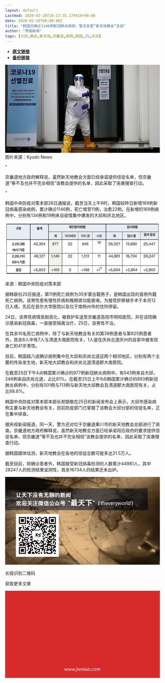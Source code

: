 ```yaml
---
layout: default
Lastmod: 2020-02-28T10:13:35.179410+00:00
date: 2020-02-26T00:00:00Z
title: "韩国已确诊1146例新冠肺炎病例，警方突查“新天地教会”总部"
author: "界面新闻"
tags: [大邱,教会,新天地,京畿道,病例,韩国,25,庆尚]
---
```


* [**原文链接**](https://mp.weixin.qq.com/s/oHMair0RYS6ykWTWir-liQ)
* [**备份链接**](http://archive.today/90T4z)


![](/images/post/cabbe2ac1569e8d58074c31ab977f053.jpg)图片来源：Kyodo News

“

  

京畿道地方政府解释说，虽然新天地教会方面已经承诺提供信徒名单，但京畿道“等不及也并不完全相信”该教会提供的名单，因此采取了突袭搜查行动。

  

”

韩国中央防疫对策本部26日通报说，截至当天上午9时，韩国较昨日新增169例新冠病毒感染病例，累计确诊1146例，死亡增至11例，治愈22例。在新增的169例病例中，分别有134例和19例来自疫情集中爆发的大邱和庆北地区。  

![](/images/post/afe3d9c0cfaf15be27de2c8d0ecd6820.jpg)

来源：韩国中央防疫对策本部

据韩联社25日报道，第11例死亡病例为35岁蒙古籍男子，是韩国出现的首例外籍死亡病例。该男性患有慢性肝病和晚期肾功能衰竭，为接受肝移植手术于本月12日入境，先后在首尔大学医院以及位于南杨州市的住所停留。

24日，该男性病情急剧恶化，被救护车送至京畿道高阳市明知医院，并在该院确诊感染新冠病毒，一直接受隔离治疗，25日，该男性不治。

在其余10名死亡病例中，除了与新天地教会有关的第38例患者与第925例患者外，其余8人中有7人与清道大南医院有关，1人是在庆尚北道庆州的自家中被发现身亡的41岁男性。

目前，韩国超八成确诊病例集中在大邱和庆尚北道这两个相邻地区，分别有两个主要的传染发生地，新天地大邱教会和庆尚北道清道郡大南医院。

在截至25日下午4点韩国累计确诊的977例新冠肺炎病例中，有543例来自大邱，248例来自庆尚北道，占比81%。在截至25日上午9点韩国累计确诊的893例新冠肺炎病例中，分别有501例与113例与新天地大邱教会及清道郡大南医院有关，占比68.8%。

韩国中央防疫对策本部本部长郑银敬在25日的新闻发布会上表示，大邱市感染病例主要与新天地教会有关，目前防疫部门已掌握了该教会大邱分部的信徒名单，正在集中排查。

据央视新闻报道，同一天，警方还对位于京畿道果川市的新天地教会总部进行了突查。京畿道地方政府解释说，虽然新天地教会方面已经承诺将应政府的要求提供信徒名单，但京畿道“等不及也并不完全相信”该教会提供的名单，因此采取了突袭搜查行动。

据韩国媒体估测，新天地教会在各地的信徒总数可能多达21.5万人。

截至目前，除确诊患者外，韩国接受新冠病毒检测的人数累计44981人，其中28247人的检测结果呈阴性，其余16734人的结果还未出炉。

![](/images/post/0bb69944cbb9ec0040e197ec43dcf692.jpg)

长按识别二维码  

获取更多文章

![](/images/post/3ef9527fd7edfb43b0c70486c7a956af.jpg)

